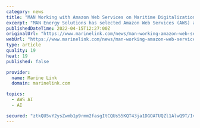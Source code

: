 ```yaml
---
category: news
title: "MAN Working with Amazon Web Services on Maritime Digitalization"
excerpt: "MAN Energy Solutions has selected Amazon Web Services (AWS) as its preferred cloud provider to provide advanced analytics, machine"
publishedDateTime: 2022-04-15T12:27:00Z
originalUrl: "https://www.marinelink.com/news/man-working-amazon-web-services-maritime-495821"
webUrl: "https://www.marinelink.com/news/man-working-amazon-web-services-maritime-495821"
type: article
quality: 19
heat: 19
published: false

provider:
  name: Marine Link
  domain: marinelink.com

topics:
  - AWS AI
  - AI

secured: "ztkQU5vY2ysZwmb1p9rmm2fasgItCQUs55KQT43ja1DGOATUQZl1AlwQ9T/IvmIE0RDsZlNaHRPY59DYhLWrFNW3gtIub+DIUwIt32AC9ebIExHZ4/IpeY65VyM9liyRbY390OmTdFLX7OlKeAi9RXv5UVfA0ABTs7hZqa34M1MVkSfQmBgZi3mmlxn3GUs/Ry0/dVmzBOkNDK5J5W+7fUfNvN5ZcuJFFIyX4xtlt0tQG0GDTY+YfwNW7HkVop0S0/E1oXftbBQGzRg2OyDOX7dLgyi9Jnlz1G6VMGFKlUPrOcvR9+myXTQPfPVpkx1fb+05ainDTZ5HW8357suOqy4eCWkCUJIsruw3y6oppQw=;L9FAAp0Aji9H61UUMdwzTQ=="
---
```


